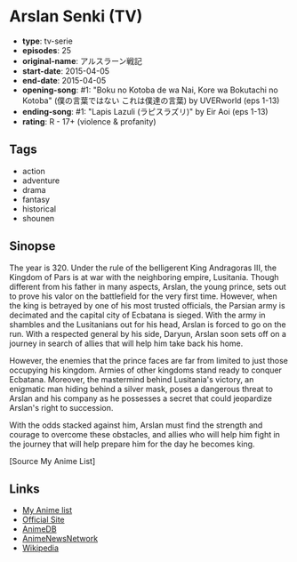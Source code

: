 # Arslan Senki (TV)

-   **type**: tv-serie
-   **episodes**: 25
-   **original-name**: アルスラーン戦記
-   **start-date**: 2015-04-05
-   **end-date**: 2015-04-05
-   **opening-song**: #1: "Boku no Kotoba de wa Nai, Kore wa Bokutachi no Kotoba" (僕の言葉ではない これは僕達の言葉) by UVERworld (eps 1-13)
-   **ending-song**: #1: "Lapis Lazuli (ラピスラズリ)" by Eir Aoi (eps 1-13)
-   **rating**: R - 17+ (violence & profanity)

## Tags

-   action
-   adventure
-   drama
-   fantasy
-   historical
-   shounen

## Sinopse

The year is 320. Under the rule of the belligerent King Andragoras III, the Kingdom of Pars is at war with the neighboring empire, Lusitania. Though different from his father in many aspects, Arslan, the young prince, sets out to prove his valor on the battlefield for the very first time. However, when the king is betrayed by one of his most trusted officials, the Parsian army is decimated and the capital city of Ecbatana is sieged. With the army in shambles and the Lusitanians out for his head, Arslan is forced to go on the run. With a respected general by his side, Daryun, Arslan soon sets off on a journey in search of allies that will help him take back his home.

However, the enemies that the prince faces are far from limited to just those occupying his kingdom. Armies of other kingdoms stand ready to conquer Ecbatana. Moreover, the mastermind behind Lusitania's victory, an enigmatic man hiding behind a silver mask, poses a dangerous threat to Arslan and his company as he possesses a secret that could jeopardize Arslan's right to succession.

With the odds stacked against him, Arslan must find the strength and courage to overcome these obstacles, and allies who will help him fight in the journey that will help prepare him for the day he becomes king.

[Source My Anime List]

## Links

-   [My Anime list](https://myanimelist.net/anime/28249/Arslan_Senki_TV)
-   [Official Site](http://www.arslan.jp/)
-   [AnimeDB](http://anidb.info/perl-bin/animedb.pl?show=anime&aid=10910)
-   [AnimeNewsNetwork](http://www.animenewsnetwork.com/encyclopedia/anime.php?id=16687)
-   [Wikipedia](http://en.wikipedia.org/wiki/The_Heroic_Legend_of_Arslan)
